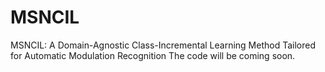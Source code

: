 # MSNCIL
MSNCIL: A Domain-Agnostic Class-Incremental Learning Method Tailored for Automatic Modulation Recognition
The code will be coming soon.
